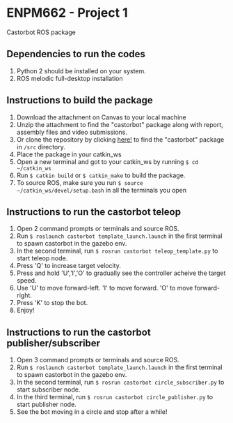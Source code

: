 # ENPM662 - Project 1 
Castorbot ROS package

## Dependencies to run the codes

1. Python 2 should be installed on your system.
2. ROS melodic full-desktop installation 

## Instructions to build the package 
1. Download the attachment on Canvas to your local machine
2. Unzip the attachment to find the "castorbot" package along with report, assembly files and video submissions.
3. Or clone the repository by clicking [here!](https://github.com/DrKraig/ENPM662) to find the "castorbot" package in `/src` directory.
4. Place the package in your catkin_ws
5. Open a new terminal and got to your catkin_ws by running `$ cd ~/catkin_ws`
6. Run `$ catkin build` or `$ catkin_make` to build the package.
7. To source ROS, make sure you run `$ source ~/catkin_ws/devel/setup.bash` in all the terminals you open 

## Instructions to run the castorbot teleop
  
1. Open 2 command prompts or terminals and source ROS.
2. Run `$ roslaunch castorbot template_launch.launch` in the first terminal to spawn castorbot in the gazebo env.
3. In the second terminal, run `$ rosrun castorbot teleop_template.py` to start teleop node.
4. Press 'Q' to increase target velocity.
5. Press and hold 'U','I','O' to gradually see the controller acheive the target speed.
6. Use 'U' to move forward-left. 'I' to move forward. 'O' to move forward-right.
7. Press 'K' to stop the bot.
8. Enjoy!

## Instructions to run the castorbot publisher/subscriber

1. Open 3 command prompts or terminals and source ROS.
2. Run `$ roslaunch castorbot template_launch.launch` in the first terminal to spawn castorbot in the gazebo env.
3. In the second terminal, run `$ rosrun castorbot circle_subscriber.py` to start subscriber node.
4. In the third terminal, run `$ rosrun castorbot circle_publisher.py` to start publisher node.
5. See the bot moving in a circle and stop after a while!